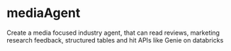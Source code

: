 # mediaAgent
Create a media focused industry agent, that can read reviews, marketing research feedback,  structured tables and hit APIs like Genie  on databricks
